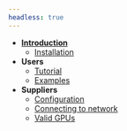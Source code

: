 ```yaml
---
headless: true
---
```


- [**Introduction**](/)
  - [Installation](/docs/installation)
- **Users**
  - [Tutorial](/docs/users/tutorial)
  - [Examples](/docs/users/examples)
- **Suppliers**
  - [Configuration](/docs/suppliers/config)
  - [Connecting to network](/docs/suppliers/connect)
  - [Valid GPUs](/docs/suppliers/valid_gpus)
